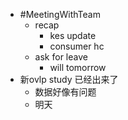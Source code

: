 - #MeetingWithTeam
	- recap
		- kes update
		- consumer hc
	- ask for leave
		- will tomorrow
- 新ovlp study 已经出来了
	- 数据好像有问题
	- 明天
